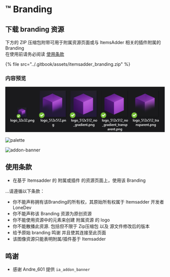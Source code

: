 # ™ Branding

## 下载 branding 资源

下方的 ZIP 压缩包附带可用于附属资源页面或与 ItemsAdder 相关的插件附属的 Branding 
<br>在使用前请务必阅读 [使用条款](branding.md#usage-terms) 

{% file src="../.gitbook/assets/itemsadder_branding.zip" %}

### 内容预览

![logos](<../.gitbook/assets/image (44) (1) (1) (1).png>)

![palette](../.gitbook/assets/color\_palette.jpg)

![addon-banner](../.gitbook/assets/ia\_addon\_banner.png)

## 使用条款

* 在基于 Itemsadder 的 附属或插件 的资源页面上，使用该 Branding

...请遵循以下条款：

* 你不能声称拥有该Branding的所有权，其原始所有权属于 Itemsadder 开发者 LoneDev
* 你不能声称该 Branding 资源为原创资源
* 你不能使用资源中的元素来创建 附属资源 的 logo
* 你不能散播此资源. 包括但不限于 Zip压缩包 以及 源文件修改后的版本
* 给予原始 branding 鸣谢 并且使其连接至此页面
* 该图像资源只能表明附属/插件基于 Itemsadder

## 鸣谢

* 感谢 Andre\_601 提供 `ia_addon_banner` 